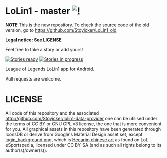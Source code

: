 LoLin1 - master [![!](https://travis-ci.org/Stoyicker/Lollipop-Budget.svg?branch=master)](https://travis-ci.org/Stoyicker/LoLin1)
===============

**NOTE** This is the new repository. To check the source code of the old version, go to https://github.com/Stoyicker/LoLin1_old

**Legal notice: See [LICENSE](https://raw.githubusercontent.com/Stoyicker/LoLin1/master/LICENSE "LICENSE")**

Feel free to take a story or add yours!

[![Stories ready](https://badge.waffle.io/Stoyicker/LoLin1.png?label=ready&title=Ready)](https://waffle.io/Stoyicker/LoLin1)
[![Stories in progress](https://badge.waffle.io/Stoyicker/LoLin1.png?label=in%20progress&title=In%20Progress)](https://waffle.io/Stoyicker/LoLin1)


League of Legends LoLin1 app for Android.

<!---
[![Get it now!](http://developer.android.com/images/brand/en_generic_rgb_wo_60.png "Get it now!")
](https://play.google.com/store/apps/details?id=org.jorge.cmp)
--->
Pull requests are welcome.

LICENSE
================
All code of this repository and the associated http://github.com/Stoyicker/lolin1-data-provider one can be utilised under the terms of CC BY or GNU GPL v3 license, the one that is more convenient for you.
All graphical assets in this repository have been generated through IconsDB or derive from Google's Material Design asset set, except [login_background.png](https://github.com/Stoyicker/LoLin1/blob/master/app/src/main/res/drawable/login_background.jpg), which is [Hecarim chinese art](http://lol.esportspedia.com/w/images/c/c9/Chinese_Hecarim_Splash_0.jpg) as found on LoL eSportspedia, licensed under CC BY-SA (and as such all rights belong to its author(s)/owner(s)).
